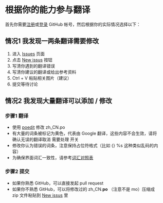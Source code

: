 # 根据你的能力参与翻译

首先你需要[注册](https://github.com/join?source=header-home)或[登录](https://github.com/login) GitHub 帐号，然后根据你的实际情况选择以下：

## 情况1 我发现一两条翻译需要修改

1. 进入 [Issues](https://github.com/millionart/Blender_Chinese_localization_Unofficial/issues) 页面
2. 点击 [New issus](https://github.com/millionart/Blender_Chinese_localization_Unofficial/issues/new) 按钮
3. 写清你遇到的翻译错误
4. 写清你建议的翻译或给出参考资料
5. Ctrl + V 粘贴相关图片（建议）
6. 提交等待讨论

## 情况2 我发现大量翻译可以添加 / 修改

### 步骤1 翻译

* 使用 [poedit](https://poedit.net/) 修改 zh_CN.po
* 有大量的词条被标记为黄色，代表由 Google 翻译，这些内容不会生效，请将确认无误的翻译取消 需要处理 开关
* 修改你认为错误的词条，注意保持占位符格式（比如 {} %s 这种类似乱码的内容）
* 为确保界面词汇一致性，请参考[词汇对照表](./dict.md)

### 步骤2 提交

* 如果你熟悉 GitHub，可以直接发起 pull request
* 如果你不熟悉 GitHub，可以将修改过的 zh_CN.**po** （注意不是 mo）压缩成 zip 文件粘贴到 [New issus](https://github.com/millionart/Blender_Chinese_localization_Unofficial/issues/new) 里